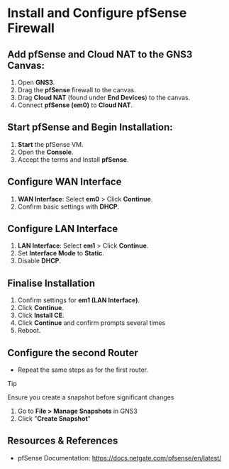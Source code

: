 # Install and Configure pfSense Firewall

## Add pfSense and Cloud NAT to the GNS3 Canvas:

1. Open **GNS3**.
2. Drag the **pfSense** firewall to the canvas.
3. Drag **Cloud NAT** (found under **End Devices**) to the canvas.
4. Connect **pfSense (em0)** to **Cloud NAT**.

## Start pfSense and Begin Installation:

1. **Start** the pfSense VM.
2. Open the **Console**.
3. Accept the terms and Install **pfSense**.

## Configure WAN Interface

1. **WAN Interface**:
	Select **em0** > Click **Continue**.
2. Confirm basic settings with **DHCP**.

## Configure LAN Interface

1. **LAN Interface**:
	Select **em1** > Click **Continue**.
2. Set **Interface Mode** to **Static**.
3. Disable **DHCP**.

## Finalise Installation
1. Confirm settings for **em1 (LAN Interface)**.
2. Click **Continue**.
3. Click **Install CE**.
4. Click **Continue** and confirm prompts several times
5. Reboot.

## Configure the second Router

- Repeat the same steps as for the first router.

> [!Tip]
> Ensure you create a snapshot before significant changes
> 1. Go to **File > Manage Snapshots** in GNS3
> 2. Click "**Create Snapshot**"

## Resources & References

- pfSense Documentation: https://docs.netgate.com/pfsense/en/latest/
